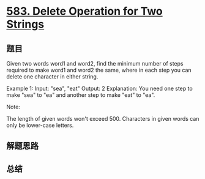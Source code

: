 # [583. Delete Operation for Two Strings](https://leetcode.com/problems/delete-operation-for-two-strings/)

## 题目

        
Given two words word1 and word2, find the minimum number of steps required to make word1 and word2 the same, where in each step you can delete one character in either string.


Example 1:
Input: "sea", "eat"
Output: 2
Explanation: You need one step to make "sea" to "ea" and another step to make "eat" to "ea".



Note:

The length of given words won't exceed 500.
Characters in given words can only be lower-case letters.


      

## 解题思路


## 总结


